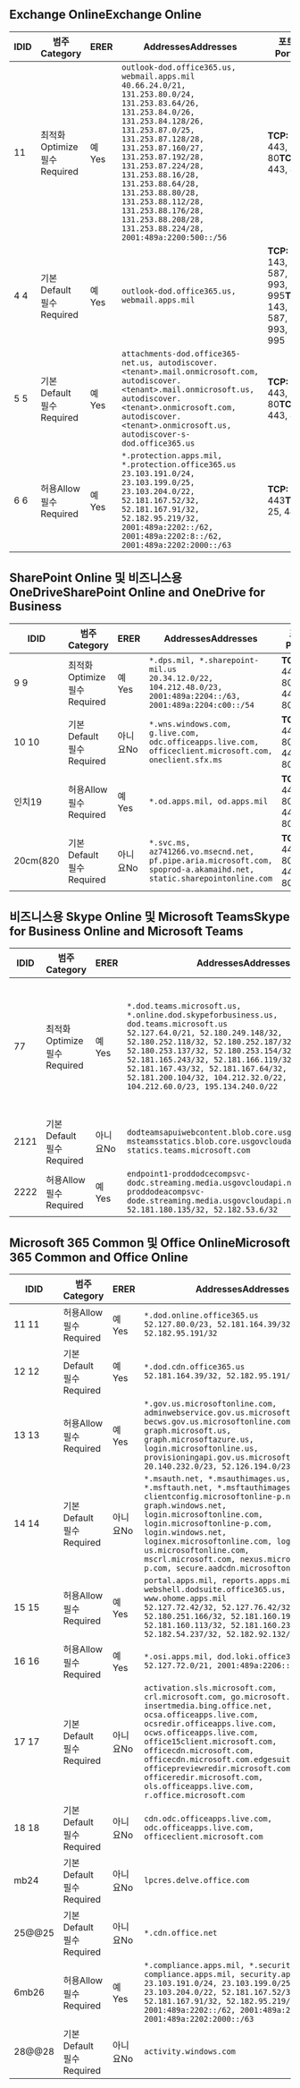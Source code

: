 <!--THIS FILE IS AUTOMATICALLY GENERATED. MANUAL CHANGES WILL BE OVERWRITTEN.-->
<!--Please contact the Office 365 Endpoints team with any questions.-->
<!--USGovDoD endpoints version 2020102800-->
<!--File generated 2020-10-28 11:00:05.0962-->

## <a name="exchange-online"></a><span data-ttu-id="0d588-101">Exchange Online</span><span class="sxs-lookup"><span data-stu-id="0d588-101">Exchange Online</span></span>

<span data-ttu-id="0d588-102">ID</span><span class="sxs-lookup"><span data-stu-id="0d588-102">ID</span></span> | <span data-ttu-id="0d588-103">범주</span><span class="sxs-lookup"><span data-stu-id="0d588-103">Category</span></span> | <span data-ttu-id="0d588-104">ER</span><span class="sxs-lookup"><span data-stu-id="0d588-104">ER</span></span> | <span data-ttu-id="0d588-105">Addresses</span><span class="sxs-lookup"><span data-stu-id="0d588-105">Addresses</span></span> | <span data-ttu-id="0d588-106">포트</span><span class="sxs-lookup"><span data-stu-id="0d588-106">Ports</span></span>
-- | -------------------- | --- | ---------------------------------------------------------------------------------------------------------------------------------------------------------------------------------------------------------------------------------------------------------------------------------------------------------------------------------------------------------------------------------------------- | -------------------------------
<span data-ttu-id="0d588-107">1</span><span class="sxs-lookup"><span data-stu-id="0d588-107">1</span></span> | <span data-ttu-id="0d588-108">최적화</span><span class="sxs-lookup"><span data-stu-id="0d588-108">Optimize</span></span><BR><span data-ttu-id="0d588-109">필수</span><span class="sxs-lookup"><span data-stu-id="0d588-109">Required</span></span> | <span data-ttu-id="0d588-110">예</span><span class="sxs-lookup"><span data-stu-id="0d588-110">Yes</span></span> | `outlook-dod.office365.us, webmail.apps.mil`<BR>`40.66.24.0/21, 131.253.80.0/24, 131.253.83.64/26, 131.253.84.0/26, 131.253.84.128/26, 131.253.87.0/25, 131.253.87.128/28, 131.253.87.160/27, 131.253.87.192/28, 131.253.87.224/28, 131.253.88.16/28, 131.253.88.64/28, 131.253.88.80/28, 131.253.88.112/28, 131.253.88.176/28, 131.253.88.208/28, 131.253.88.224/28, 2001:489a:2200:500::/56` | <span data-ttu-id="0d588-111">**TCP:** 443, 80</span><span class="sxs-lookup"><span data-stu-id="0d588-111">**TCP:** 443, 80</span></span>
<span data-ttu-id="0d588-112">4 </span><span class="sxs-lookup"><span data-stu-id="0d588-112">4</span></span> | <span data-ttu-id="0d588-113">기본</span><span class="sxs-lookup"><span data-stu-id="0d588-113">Default</span></span><BR><span data-ttu-id="0d588-114">필수</span><span class="sxs-lookup"><span data-stu-id="0d588-114">Required</span></span> | <span data-ttu-id="0d588-115">예</span><span class="sxs-lookup"><span data-stu-id="0d588-115">Yes</span></span> | `outlook-dod.office365.us, webmail.apps.mil` | <span data-ttu-id="0d588-116">**TCP:** 143, 25, 587, 993, 995</span><span class="sxs-lookup"><span data-stu-id="0d588-116">**TCP:** 143, 25, 587, 993, 995</span></span>
<span data-ttu-id="0d588-117">5 </span><span class="sxs-lookup"><span data-stu-id="0d588-117">5</span></span> | <span data-ttu-id="0d588-118">기본</span><span class="sxs-lookup"><span data-stu-id="0d588-118">Default</span></span><BR><span data-ttu-id="0d588-119">필수</span><span class="sxs-lookup"><span data-stu-id="0d588-119">Required</span></span> | <span data-ttu-id="0d588-120">예</span><span class="sxs-lookup"><span data-stu-id="0d588-120">Yes</span></span> | `attachments-dod.office365-net.us, autodiscover.<tenant>.mail.onmicrosoft.com, autodiscover.<tenant>.mail.onmicrosoft.us, autodiscover.<tenant>.onmicrosoft.com, autodiscover.<tenant>.onmicrosoft.us, autodiscover-s-dod.office365.us` | <span data-ttu-id="0d588-121">**TCP:** 443, 80</span><span class="sxs-lookup"><span data-stu-id="0d588-121">**TCP:** 443, 80</span></span>
<span data-ttu-id="0d588-122">6 </span><span class="sxs-lookup"><span data-stu-id="0d588-122">6</span></span> | <span data-ttu-id="0d588-123">허용</span><span class="sxs-lookup"><span data-stu-id="0d588-123">Allow</span></span><BR><span data-ttu-id="0d588-124">필수</span><span class="sxs-lookup"><span data-stu-id="0d588-124">Required</span></span> | <span data-ttu-id="0d588-125">예</span><span class="sxs-lookup"><span data-stu-id="0d588-125">Yes</span></span> | `*.protection.apps.mil, *.protection.office365.us`<BR>`23.103.191.0/24, 23.103.199.0/25, 23.103.204.0/22, 52.181.167.52/32, 52.181.167.91/32, 52.182.95.219/32, 2001:489a:2202::/62, 2001:489a:2202:8::/62, 2001:489a:2202:2000::/63` | <span data-ttu-id="0d588-126">**TCP:** 25, 443</span><span class="sxs-lookup"><span data-stu-id="0d588-126">**TCP:** 25, 443</span></span>

## <a name="sharepoint-online-and-onedrive-for-business"></a><span data-ttu-id="0d588-127">SharePoint Online 및 비즈니스용 OneDrive</span><span class="sxs-lookup"><span data-stu-id="0d588-127">SharePoint Online and OneDrive for Business</span></span>

<span data-ttu-id="0d588-128">ID</span><span class="sxs-lookup"><span data-stu-id="0d588-128">ID</span></span> | <span data-ttu-id="0d588-129">범주</span><span class="sxs-lookup"><span data-stu-id="0d588-129">Category</span></span> | <span data-ttu-id="0d588-130">ER</span><span class="sxs-lookup"><span data-stu-id="0d588-130">ER</span></span> | <span data-ttu-id="0d588-131">Addresses</span><span class="sxs-lookup"><span data-stu-id="0d588-131">Addresses</span></span> | <span data-ttu-id="0d588-132">포트</span><span class="sxs-lookup"><span data-stu-id="0d588-132">Ports</span></span>
-- | -------------------- | --- | ------------------------------------------------------------------------------------------------------------------- | ----------------
<span data-ttu-id="0d588-133">9 </span><span class="sxs-lookup"><span data-stu-id="0d588-133">9</span></span> | <span data-ttu-id="0d588-134">최적화</span><span class="sxs-lookup"><span data-stu-id="0d588-134">Optimize</span></span><BR><span data-ttu-id="0d588-135">필수</span><span class="sxs-lookup"><span data-stu-id="0d588-135">Required</span></span> | <span data-ttu-id="0d588-136">예</span><span class="sxs-lookup"><span data-stu-id="0d588-136">Yes</span></span> | `*.dps.mil, *.sharepoint-mil.us`<BR>`20.34.12.0/22, 104.212.48.0/23, 2001:489a:2204::/63, 2001:489a:2204:c00::/54` | <span data-ttu-id="0d588-137">**TCP:** 443, 80</span><span class="sxs-lookup"><span data-stu-id="0d588-137">**TCP:** 443, 80</span></span>
<span data-ttu-id="0d588-138">10  </span><span class="sxs-lookup"><span data-stu-id="0d588-138">10</span></span> | <span data-ttu-id="0d588-139">기본</span><span class="sxs-lookup"><span data-stu-id="0d588-139">Default</span></span><BR><span data-ttu-id="0d588-140">필수</span><span class="sxs-lookup"><span data-stu-id="0d588-140">Required</span></span> | <span data-ttu-id="0d588-141">아니요</span><span class="sxs-lookup"><span data-stu-id="0d588-141">No</span></span> | `*.wns.windows.com, g.live.com, odc.officeapps.live.com, officeclient.microsoft.com, oneclient.sfx.ms` | <span data-ttu-id="0d588-142">**TCP:** 443, 80</span><span class="sxs-lookup"><span data-stu-id="0d588-142">**TCP:** 443, 80</span></span>
<span data-ttu-id="0d588-143">인치</span><span class="sxs-lookup"><span data-stu-id="0d588-143">19</span></span> | <span data-ttu-id="0d588-144">허용</span><span class="sxs-lookup"><span data-stu-id="0d588-144">Allow</span></span><BR><span data-ttu-id="0d588-145">필수</span><span class="sxs-lookup"><span data-stu-id="0d588-145">Required</span></span> | <span data-ttu-id="0d588-146">예</span><span class="sxs-lookup"><span data-stu-id="0d588-146">Yes</span></span> | `*.od.apps.mil, od.apps.mil` | <span data-ttu-id="0d588-147">**TCP:** 443, 80</span><span class="sxs-lookup"><span data-stu-id="0d588-147">**TCP:** 443, 80</span></span>
<span data-ttu-id="0d588-148">20cm(8</span><span class="sxs-lookup"><span data-stu-id="0d588-148">20</span></span> | <span data-ttu-id="0d588-149">기본</span><span class="sxs-lookup"><span data-stu-id="0d588-149">Default</span></span><BR><span data-ttu-id="0d588-150">필수</span><span class="sxs-lookup"><span data-stu-id="0d588-150">Required</span></span> | <span data-ttu-id="0d588-151">아니요</span><span class="sxs-lookup"><span data-stu-id="0d588-151">No</span></span> | `*.svc.ms, az741266.vo.msecnd.net, pf.pipe.aria.microsoft.com, spoprod-a.akamaihd.net, static.sharepointonline.com` | <span data-ttu-id="0d588-152">**TCP:** 443, 80</span><span class="sxs-lookup"><span data-stu-id="0d588-152">**TCP:** 443, 80</span></span>

## <a name="skype-for-business-online-and-microsoft-teams"></a><span data-ttu-id="0d588-153">비즈니스용 Skype Online 및 Microsoft Teams</span><span class="sxs-lookup"><span data-stu-id="0d588-153">Skype for Business Online and Microsoft Teams</span></span>

<span data-ttu-id="0d588-154">ID</span><span class="sxs-lookup"><span data-stu-id="0d588-154">ID</span></span> | <span data-ttu-id="0d588-155">범주</span><span class="sxs-lookup"><span data-stu-id="0d588-155">Category</span></span> | <span data-ttu-id="0d588-156">ER</span><span class="sxs-lookup"><span data-stu-id="0d588-156">ER</span></span> | <span data-ttu-id="0d588-157">Addresses</span><span class="sxs-lookup"><span data-stu-id="0d588-157">Addresses</span></span> | <span data-ttu-id="0d588-158">포트</span><span class="sxs-lookup"><span data-stu-id="0d588-158">Ports</span></span>
-- | -------------------- | --- | -------------------------------------------------------------------------------------------------------------------------------------------------------------------------------------------------------------------------------------------------------------------------------------------------------------------------------------------------------- | -----------------------------------------------
<span data-ttu-id="0d588-159">7</span><span class="sxs-lookup"><span data-stu-id="0d588-159">7</span></span> | <span data-ttu-id="0d588-160">최적화</span><span class="sxs-lookup"><span data-stu-id="0d588-160">Optimize</span></span><BR><span data-ttu-id="0d588-161">필수</span><span class="sxs-lookup"><span data-stu-id="0d588-161">Required</span></span> | <span data-ttu-id="0d588-162">예</span><span class="sxs-lookup"><span data-stu-id="0d588-162">Yes</span></span> | `*.dod.teams.microsoft.us, *.online.dod.skypeforbusiness.us, dod.teams.microsoft.us`<BR>`52.127.64.0/21, 52.180.249.148/32, 52.180.252.118/32, 52.180.252.187/32, 52.180.253.137/32, 52.180.253.154/32, 52.181.165.243/32, 52.181.166.119/32, 52.181.167.43/32, 52.181.167.64/32, 52.181.200.104/32, 104.212.32.0/22, 104.212.60.0/23, 195.134.240.0/22` | <span data-ttu-id="0d588-163">**TCP:** 443</span><span class="sxs-lookup"><span data-stu-id="0d588-163">**TCP:** 443</span></span><BR><span data-ttu-id="0d588-164">**UDP:** 3478, 3479, 3480, 3481</span><span class="sxs-lookup"><span data-stu-id="0d588-164">**UDP:** 3478, 3479, 3480, 3481</span></span>
<span data-ttu-id="0d588-165"> 21</span><span class="sxs-lookup"><span data-stu-id="0d588-165">21</span></span> | <span data-ttu-id="0d588-166">기본</span><span class="sxs-lookup"><span data-stu-id="0d588-166">Default</span></span><BR><span data-ttu-id="0d588-167">필수</span><span class="sxs-lookup"><span data-stu-id="0d588-167">Required</span></span> | <span data-ttu-id="0d588-168">아니요</span><span class="sxs-lookup"><span data-stu-id="0d588-168">No</span></span> | `dodteamsapuiwebcontent.blob.core.usgovcloudapi.net, msteamsstatics.blob.core.usgovcloudapi.net, statics.teams.microsoft.com` | <span data-ttu-id="0d588-169">**TCP:** 443</span><span class="sxs-lookup"><span data-stu-id="0d588-169">**TCP:** 443</span></span>
<span data-ttu-id="0d588-170">22</span><span class="sxs-lookup"><span data-stu-id="0d588-170">22</span></span> | <span data-ttu-id="0d588-171">허용</span><span class="sxs-lookup"><span data-stu-id="0d588-171">Allow</span></span><BR><span data-ttu-id="0d588-172">필수</span><span class="sxs-lookup"><span data-stu-id="0d588-172">Required</span></span> | <span data-ttu-id="0d588-173">예</span><span class="sxs-lookup"><span data-stu-id="0d588-173">Yes</span></span> | `endpoint1-proddodcecompsvc-dodc.streaming.media.usgovcloudapi.net, endpoint1-proddodeacompsvc-dode.streaming.media.usgovcloudapi.net`<BR>`52.181.180.135/32, 52.182.53.6/32` | <span data-ttu-id="0d588-174">**TCP:** 443</span><span class="sxs-lookup"><span data-stu-id="0d588-174">**TCP:** 443</span></span>

## <a name="microsoft-365-common-and-office-online"></a><span data-ttu-id="0d588-175">Microsoft 365 Common 및 Office Online</span><span class="sxs-lookup"><span data-stu-id="0d588-175">Microsoft 365 Common and Office Online</span></span>

<span data-ttu-id="0d588-176">ID</span><span class="sxs-lookup"><span data-stu-id="0d588-176">ID</span></span> | <span data-ttu-id="0d588-177">범주</span><span class="sxs-lookup"><span data-stu-id="0d588-177">Category</span></span> | <span data-ttu-id="0d588-178">ER</span><span class="sxs-lookup"><span data-stu-id="0d588-178">ER</span></span> | <span data-ttu-id="0d588-179">Addresses</span><span class="sxs-lookup"><span data-stu-id="0d588-179">Addresses</span></span> | <span data-ttu-id="0d588-180">포트</span><span class="sxs-lookup"><span data-stu-id="0d588-180">Ports</span></span>
-- | ------------------- | --- | ---------------------------------------------------------------------------------------------------------------------------------------------------------------------------------------------------------------------------------------------------------------------------------------------------------------------------------------------------------------------------------------------- | ----------------
<span data-ttu-id="0d588-181">11 </span><span class="sxs-lookup"><span data-stu-id="0d588-181">11</span></span> | <span data-ttu-id="0d588-182">허용</span><span class="sxs-lookup"><span data-stu-id="0d588-182">Allow</span></span><BR><span data-ttu-id="0d588-183">필수</span><span class="sxs-lookup"><span data-stu-id="0d588-183">Required</span></span> | <span data-ttu-id="0d588-184">예</span><span class="sxs-lookup"><span data-stu-id="0d588-184">Yes</span></span> | `*.dod.online.office365.us`<BR>`52.127.80.0/23, 52.181.164.39/32, 52.182.95.191/32` | <span data-ttu-id="0d588-185">**TCP:** 443</span><span class="sxs-lookup"><span data-stu-id="0d588-185">**TCP:** 443</span></span>
<span data-ttu-id="0d588-186">12 </span><span class="sxs-lookup"><span data-stu-id="0d588-186">12</span></span> | <span data-ttu-id="0d588-187">기본</span><span class="sxs-lookup"><span data-stu-id="0d588-187">Default</span></span><BR><span data-ttu-id="0d588-188">필수</span><span class="sxs-lookup"><span data-stu-id="0d588-188">Required</span></span> | <span data-ttu-id="0d588-189">예</span><span class="sxs-lookup"><span data-stu-id="0d588-189">Yes</span></span> | `*.dod.cdn.office365.us`<BR>`52.181.164.39/32, 52.182.95.191/32` | <span data-ttu-id="0d588-190">**TCP:** 443</span><span class="sxs-lookup"><span data-stu-id="0d588-190">**TCP:** 443</span></span>
<span data-ttu-id="0d588-191">13 </span><span class="sxs-lookup"><span data-stu-id="0d588-191">13</span></span> | <span data-ttu-id="0d588-192">허용</span><span class="sxs-lookup"><span data-stu-id="0d588-192">Allow</span></span><BR><span data-ttu-id="0d588-193">필수</span><span class="sxs-lookup"><span data-stu-id="0d588-193">Required</span></span> | <span data-ttu-id="0d588-194">예</span><span class="sxs-lookup"><span data-stu-id="0d588-194">Yes</span></span> | `*.gov.us.microsoftonline.com, adminwebservice.gov.us.microsoftonline.com, becws.gov.us.microsoftonline.com, dod-graph.microsoft.us, graph.microsoftazure.us, login.microsoftonline.us, provisioningapi.gov.us.microsoftonline.com`<BR>`20.140.232.0/23, 52.126.194.0/23` | <span data-ttu-id="0d588-195">**TCP:** 443</span><span class="sxs-lookup"><span data-stu-id="0d588-195">**TCP:** 443</span></span>
<span data-ttu-id="0d588-196">14 </span><span class="sxs-lookup"><span data-stu-id="0d588-196">14</span></span> | <span data-ttu-id="0d588-197">기본</span><span class="sxs-lookup"><span data-stu-id="0d588-197">Default</span></span><BR><span data-ttu-id="0d588-198">필수</span><span class="sxs-lookup"><span data-stu-id="0d588-198">Required</span></span> | <span data-ttu-id="0d588-199">아니요</span><span class="sxs-lookup"><span data-stu-id="0d588-199">No</span></span> | `*.msauth.net, *.msauthimages.us, *.msftauth.net, *.msftauthimages.us, clientconfig.microsoftonline-p.net, graph.windows.net, login.microsoftonline.com, login.microsoftonline-p.com, login.windows.net, loginex.microsoftonline.com, login-us.microsoftonline.com, mscrl.microsoft.com, nexus.microsoftonline-p.com, secure.aadcdn.microsoftonline-p.com` | <span data-ttu-id="0d588-200">**TCP:** 443</span><span class="sxs-lookup"><span data-stu-id="0d588-200">**TCP:** 443</span></span>
<span data-ttu-id="0d588-201">15 </span><span class="sxs-lookup"><span data-stu-id="0d588-201">15</span></span> | <span data-ttu-id="0d588-202">허용</span><span class="sxs-lookup"><span data-stu-id="0d588-202">Allow</span></span><BR><span data-ttu-id="0d588-203">필수</span><span class="sxs-lookup"><span data-stu-id="0d588-203">Required</span></span> | <span data-ttu-id="0d588-204">예</span><span class="sxs-lookup"><span data-stu-id="0d588-204">Yes</span></span> | `portal.apps.mil, reports.apps.mil, webshell.dodsuite.office365.us, www.ohome.apps.mil`<BR>`52.127.72.42/32, 52.127.76.42/32, 52.180.251.166/32, 52.181.160.19/32, 52.181.160.113/32, 52.181.160.236/32, 52.182.54.237/32, 52.182.92.132/32` | <span data-ttu-id="0d588-205">**TCP:** 443</span><span class="sxs-lookup"><span data-stu-id="0d588-205">**TCP:** 443</span></span>
<span data-ttu-id="0d588-206">16 </span><span class="sxs-lookup"><span data-stu-id="0d588-206">16</span></span> | <span data-ttu-id="0d588-207">허용</span><span class="sxs-lookup"><span data-stu-id="0d588-207">Allow</span></span><BR><span data-ttu-id="0d588-208">필수</span><span class="sxs-lookup"><span data-stu-id="0d588-208">Required</span></span> | <span data-ttu-id="0d588-209">예</span><span class="sxs-lookup"><span data-stu-id="0d588-209">Yes</span></span> | `*.osi.apps.mil, dod.loki.office365.us`<BR>`52.127.72.0/21, 2001:489a:2206::/48` | <span data-ttu-id="0d588-210">**TCP:** 443</span><span class="sxs-lookup"><span data-stu-id="0d588-210">**TCP:** 443</span></span>
<span data-ttu-id="0d588-211">17 </span><span class="sxs-lookup"><span data-stu-id="0d588-211">17</span></span> | <span data-ttu-id="0d588-212">기본</span><span class="sxs-lookup"><span data-stu-id="0d588-212">Default</span></span><BR><span data-ttu-id="0d588-213">필수</span><span class="sxs-lookup"><span data-stu-id="0d588-213">Required</span></span> | <span data-ttu-id="0d588-214">아니요</span><span class="sxs-lookup"><span data-stu-id="0d588-214">No</span></span> | `activation.sls.microsoft.com, crl.microsoft.com, go.microsoft.com, insertmedia.bing.office.net, ocsa.officeapps.live.com, ocsredir.officeapps.live.com, ocws.officeapps.live.com, office15client.microsoft.com, officecdn.microsoft.com, officecdn.microsoft.com.edgesuite.net, officepreviewredir.microsoft.com, officeredir.microsoft.com, ols.officeapps.live.com, r.office.microsoft.com` | <span data-ttu-id="0d588-215">**TCP:** 443, 80</span><span class="sxs-lookup"><span data-stu-id="0d588-215">**TCP:** 443, 80</span></span>
<span data-ttu-id="0d588-216">18 </span><span class="sxs-lookup"><span data-stu-id="0d588-216">18</span></span> | <span data-ttu-id="0d588-217">기본</span><span class="sxs-lookup"><span data-stu-id="0d588-217">Default</span></span><BR><span data-ttu-id="0d588-218">필수</span><span class="sxs-lookup"><span data-stu-id="0d588-218">Required</span></span> | <span data-ttu-id="0d588-219">아니요</span><span class="sxs-lookup"><span data-stu-id="0d588-219">No</span></span> | `cdn.odc.officeapps.live.com, odc.officeapps.live.com, officeclient.microsoft.com` | <span data-ttu-id="0d588-220">**TCP:** 443, 80</span><span class="sxs-lookup"><span data-stu-id="0d588-220">**TCP:** 443, 80</span></span>
<span data-ttu-id="0d588-221">mb</span><span class="sxs-lookup"><span data-stu-id="0d588-221">24</span></span> | <span data-ttu-id="0d588-222">기본</span><span class="sxs-lookup"><span data-stu-id="0d588-222">Default</span></span><BR><span data-ttu-id="0d588-223">필수</span><span class="sxs-lookup"><span data-stu-id="0d588-223">Required</span></span> | <span data-ttu-id="0d588-224">아니요</span><span class="sxs-lookup"><span data-stu-id="0d588-224">No</span></span> | `lpcres.delve.office.com` | <span data-ttu-id="0d588-225">**TCP:** 443</span><span class="sxs-lookup"><span data-stu-id="0d588-225">**TCP:** 443</span></span>
<span data-ttu-id="0d588-226">25@@</span><span class="sxs-lookup"><span data-stu-id="0d588-226">25</span></span> | <span data-ttu-id="0d588-227">기본</span><span class="sxs-lookup"><span data-stu-id="0d588-227">Default</span></span><BR><span data-ttu-id="0d588-228">필수</span><span class="sxs-lookup"><span data-stu-id="0d588-228">Required</span></span> | <span data-ttu-id="0d588-229">아니요</span><span class="sxs-lookup"><span data-stu-id="0d588-229">No</span></span> | `*.cdn.office.net` | <span data-ttu-id="0d588-230">**TCP:** 443</span><span class="sxs-lookup"><span data-stu-id="0d588-230">**TCP:** 443</span></span>
<span data-ttu-id="0d588-231">6mb</span><span class="sxs-lookup"><span data-stu-id="0d588-231">26</span></span> | <span data-ttu-id="0d588-232">허용</span><span class="sxs-lookup"><span data-stu-id="0d588-232">Allow</span></span><BR><span data-ttu-id="0d588-233">필수</span><span class="sxs-lookup"><span data-stu-id="0d588-233">Required</span></span> | <span data-ttu-id="0d588-234">예</span><span class="sxs-lookup"><span data-stu-id="0d588-234">Yes</span></span> | `*.compliance.apps.mil, *.security.apps.mil, compliance.apps.mil, security.apps.mil`<BR>`23.103.191.0/24, 23.103.199.0/25, 23.103.204.0/22, 52.181.167.52/32, 52.181.167.91/32, 52.182.95.219/32, 2001:489a:2202::/62, 2001:489a:2202:8::/62, 2001:489a:2202:2000::/63` | <span data-ttu-id="0d588-235">**TCP:** 443, 80</span><span class="sxs-lookup"><span data-stu-id="0d588-235">**TCP:** 443, 80</span></span>
<span data-ttu-id="0d588-236">28@@</span><span class="sxs-lookup"><span data-stu-id="0d588-236">28</span></span> | <span data-ttu-id="0d588-237">기본</span><span class="sxs-lookup"><span data-stu-id="0d588-237">Default</span></span><BR><span data-ttu-id="0d588-238">필수</span><span class="sxs-lookup"><span data-stu-id="0d588-238">Required</span></span> | <span data-ttu-id="0d588-239">아니요</span><span class="sxs-lookup"><span data-stu-id="0d588-239">No</span></span> | `activity.windows.com` | <span data-ttu-id="0d588-240">**TCP:** 443</span><span class="sxs-lookup"><span data-stu-id="0d588-240">**TCP:** 443</span></span>

